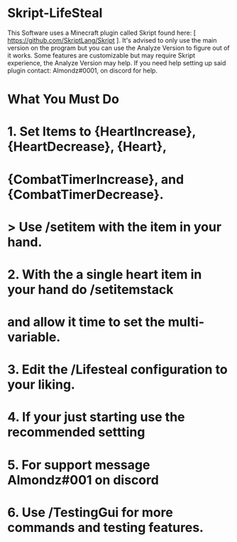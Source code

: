 # Skript-LifeSteal
This Software uses a Minecraft plugin called Skript found here: [ https://github.com/SkriptLang/Skript ].
It's advised to only use the main version on the program but you can use the Analyze Version to figure out of it works.
Some features are customizable but may require Skript experience, the Analyze Version may help.
If you need help setting up said plugin contact: Almondz#0001, on discord for help.
#                              What You Must Do   
#	1. Set Items to {HeartIncrease}, {HeartDecrease}, {Heart},
#		{CombatTimerIncrease}, and {CombatTimerDecrease}.
#		> Use /setitem with the item in your hand.
#	2. With the a single heart item in your hand do /setitemstack
#		and allow it time to set the multi-variable.
#	3. Edit the /Lifesteal configuration to your liking.
#	4. If your just starting use the recommended settting
# 5. For support message Almondz#001 on discord
# 6. Use /TestingGui for more commands and testing features.

